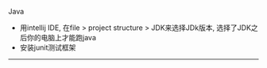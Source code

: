 Java

+ 用intellij IDE, 在file > project structure > JDK来选择JDk版本, 选择了JDK之后你的电脑上才能跑java
+ 安装junit测试框架

---